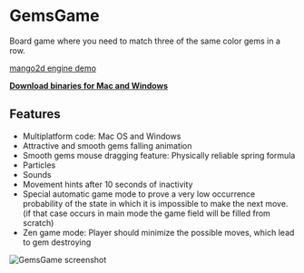 # GemsGame

Board game where you need to match three of the same color gems in a row.

[mango2d engine demo](https://github.com/black-square/mango2d)

**[Download binaries for Mac and Windows](https://github.com/black-square/GemsGame/releases)**

## Features
- Multiplatform code: Mac OS and Windows
- Attractive and smooth gems falling animation
- Smooth gems mouse dragging feature: Physically reliable spring formula
- Particles
- Sounds
- Movement hints after 10 seconds of inactivity
- Special automatic game mode to prove a very low occurrence probability of the 
  state in which it is impossible to make the next move. (if that case occurs in 
  main mode the game field will be filled from scratch)
- Zen game mode: Player should minimize the possible moves, which lead to gem destroying
 
![GemsGame screenshot](https://raw.github.com/wiki/black-square/mango2d/img/GemsGame2.jpg)

